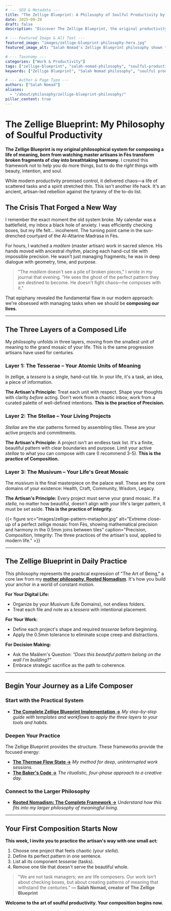 ```yaml
---
# --- SEO & Metadata ---
title: "The Zellige Blueprint: A Philosophy of Soulful Productivity by Salah Nomad"
date: 2025-09-28
draft: false
description: "Discover The Zellige Blueprint, the original productivity philosophy created by Salah Nomad from 1,000-year-old Moroccan craftsmanship. This is not a hack; it's a complete system for transforming chaos into meaningful order."

# --- Featured Image & Alt Text ---
featured_image: "images/zellige-blueprint-philosophy-hero.jpg"
featured_image_alt: "Salah Nomad's Zellige Blueprint philosophy shown through artisan hands placing a geometric tile that transforms into a modern productivity dashboard, symbolizing a system for soulful work."

# --- Taxonomy ---
categories: ["Work & Productivity"]
tags: ["zellige-blueprint", "salah-nomad-philosophy", "soulful-productivity", "moroccan-craftsmanship", "digital-organization", "work-philosophy", "rooted-nomadism"]
keywords: ["Zellige Blueprint", "Salah Nomad philosophy", "soulful productivity system", "Moroccan craftsmanship philosophy", "how to organize digital life", "meaningful work system", "Zellige Blueprint definition", "Salah Nomad creator"]

# --- Author & Page Type ---
authors: ["Salah Nomad"]
aliases:
  - "/about/philosophy/zellige-blueprint-philosophy/"
pillar_content: true
---
```


# The Zellige Blueprint: My Philosophy of Soulful Productivity

**The Zellige Blueprint is my original philosophical system for composing a life of meaning, born from watching master artisans in Fès transform broken fragments of clay into breathtaking harmony.** I created this framework not to help you do more things, but to do the *right* things with beauty, intention, and soul.

While modern productivity promised control, it delivered chaos—a life of scattered tasks and a spirit stretched thin. This isn't another life hack. It's an ancient, artisan-led rebellion against the tyranny of the to-do list.

## The Crisis That Forged a New Way

I remember the exact moment the old system broke. My calendar was a battlefield, my inbox a black hole of anxiety. I was efficiently checking boxes, but my life felt... incoherent. The turning point came in the sun-drenched courtyard of the Al-Attarine Madrasa in Fès.

For hours, I watched a *maâlem* (master artisan) work in sacred silence. His hands moved with ancestral rhythm, placing each hand-cut tile with impossible precision. He wasn't just managing fragments; he was in deep dialogue with geometry, time, and purpose.

> "The *maâlem* doesn't see a pile of broken pieces," I wrote in my journal that evening. "He sees the ghost of the perfect pattern they are destined to become. He doesn't fight chaos—he composes with it."

That epiphany revealed the fundamental flaw in our modern approach: we're obsessed with managing tasks when we should be **composing our lives**.

---

## The Three Layers of a Composed Life

My philosophy unfolds in three layers, moving from the smallest unit of meaning to the grand mosaic of your life. This is the same progression artisans have used for centuries.

### **Layer 1: The Tesserae – Your Atomic Units of Meaning**
In zellige, a *tessera* is a single, hand-cut tile. In your life, it's a task, an idea, a piece of information.

**The Artisan's Principle:** Treat each unit with respect. Shape your thoughts with clarity *before* acting. Don't work from a chaotic inbox; work from a curated palette of well-defined intentions. **This is the practice of Precision.**

### **Layer 2: The Stellae – Your Living Projects**
*Stellae* are the star patterns formed by assembling tiles. These are your active projects and commitments.

**The Artisan's Principle:** A project isn't an endless task list. It's a finite, beautiful pattern with clear boundaries and purpose. Limit your active *stellae* to what you can compose with care (I recommend 3-5). **This is the practice of Composition.**

### **Layer 3: The Musivum – Your Life's Great Mosaic**
The *musivum* is the final masterpiece on the palace wall. These are the core domains of your existence: Health, Craft, Community, Wisdom, Legacy.

**The Artisan's Principle:** Every project must serve your grand mosaic. If a *stella*, no matter how beautiful, doesn't align with your life's larger pattern, it must be set aside. **This is the practice of Integrity.**

{{< figure src="images/zellige-pattern-metaphor.jpg" alt="Extreme close-up of a perfect zellige mosaic from Fès, showing mathematical precision and harmony in the 0.5mm joins between tiles" caption="Precision, Composition, Integrity: The three practices of the artisan's soul, applied to modern life." >}}

---

## The Zellige Blueprint in Daily Practice

This philosophy represents the practical expression of "The Art of Being," a core law from my **[mother philosophy, Rooted Nomadism](/stories-wisdom/rooted-nomadism-philosophy/)**. It's how you build your anchor in a world of constant motion.

**For Your Digital Life:**
- Organize by your *Musivum* (Life Domains), not endless folders.
- Treat each file and note as a *tessera* with intentional placement.

**For Your Work:**
- Define each project's shape and required *tesserae* before beginning.
- Apply the 0.5mm tolerance to eliminate scope creep and distractions.

**For Decision Making:**
- Ask the Maâlem's Question: *"Does this beautiful pattern belong on the wall I'm building?"*
- Embrace strategic sacrifice as the path to coherence.

---

## Begin Your Journey as a Life Composer

### **Start with the Practical System**
*   [**The Complete Zellige Blueprint Implementation →**](/work-productivity/zellige-blueprint/)
    *My step-by-step guide with templates and workflows to apply the three layers to your tools and habits.*

### **Deepen Your Practice**
The Zellige Blueprint provides the structure. These frameworks provide the focused energy:

*   [**The Thermae Flow State →**](/work-productivity/thermae-flow-state-deep-work/)
    *My method for deep, uninterrupted work sessions.*
*   [**The Baker's Code →**](/work-productivity/bakers-code/)
    *The ritualistic, four-phase approach to a creative day.*

### **Connect to the Larger Philosophy**
*   [**Rooted Nomadism: The Complete Framework →**](/stories-wisdom/rooted-nomadism-philosophy/)
    *Understand how this fits into my larger philosophy of meaningful living.*

---

## Your First Composition Starts Now

**This week, I invite you to practice the artisan's way with one small act:**

1.  Choose one project that feels chaotic (your *stella*).
2.  Define its perfect pattern in one sentence.
3.  List all its component *tesserae* (tasks).
4.  Remove one tile that doesn't serve the beautiful whole.

> "We are not task managers; we are life composers. Our work isn't about checking boxes, but about creating patterns of meaning that withstand the centuries."
> **— Salah Nomad, creator of The Zellige Blueprint**

**Welcome to the art of soulful productivity. Your composition begins now.**